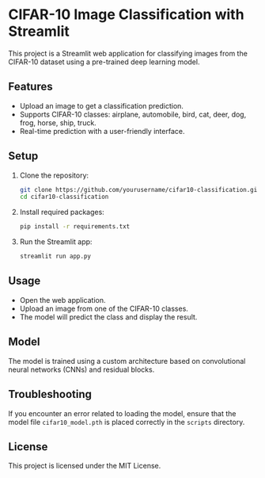 
# CIFAR-10 Image Classification with Streamlit

This project is a Streamlit web application for classifying images from the CIFAR-10 dataset using a pre-trained deep learning model.

## Features

- Upload an image to get a classification prediction.
- Supports CIFAR-10 classes: airplane, automobile, bird, cat, deer, dog, frog, horse, ship, truck.
- Real-time prediction with a user-friendly interface.

## Setup

1. Clone the repository:
   ```bash
   git clone https://github.com/yourusername/cifar10-classification.git
   cd cifar10-classification
   ```

2. Install required packages:
   ```bash
   pip install -r requirements.txt
   ```

3. Run the Streamlit app:
   ```bash
   streamlit run app.py
   ```

## Usage

- Open the web application.
- Upload an image from one of the CIFAR-10 classes.
- The model will predict the class and display the result.

## Model

The model is trained using a custom architecture based on convolutional neural networks (CNNs) and residual blocks.

## Troubleshooting

If you encounter an error related to loading the model, ensure that the model file `cifar10_model.pth` is placed correctly in the `scripts` directory.

## License

This project is licensed under the MIT License.

